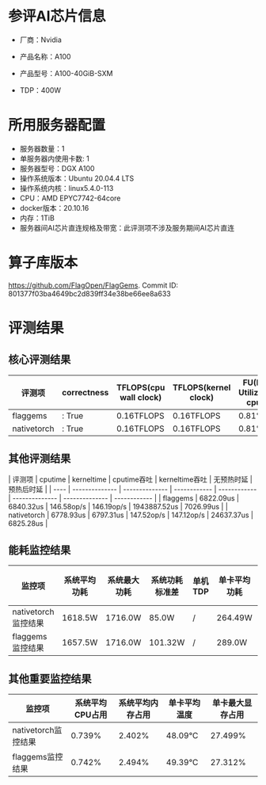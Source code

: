 # 参评AI芯片信息

* 厂商：Nvidia

* 产品名称：A100
* 产品型号：A100-40GiB-SXM
* TDP：400W

# 所用服务器配置

* 服务器数量：1
* 单服务器内使用卡数: 1
* 服务器型号：DGX A100
* 操作系统版本：Ubuntu 20.04.4 LTS
* 操作系统内核：linux5.4.0-113
* CPU：AMD EPYC7742-64core
* docker版本：20.10.16
* 内存：1TiB
* 服务器间AI芯片直连规格及带宽：此评测项不涉及服务期间AI芯片直连

# 算子库版本

https://github.com/FlagOpen/FlagGems. Commit ID: 801377f03ba4649bc2d839ff34e38be66ee8a633

# 评测结果

## 核心评测结果

| 评测项  | correctness | TFLOPS(cpu wall clock) | TFLOPS(kernel clock) | FU(FLOPS Utilization)-cputime | FU-kerneltime |
| ---- | -------------- | -------------- | ------------ | ------ | ----- |
| flaggems | : True    | 0.16TFLOPS       | 0.16TFLOPS        | 0.81% | 0.8% |
| nativetorch | : True    | 0.16TFLOPS      | 0.16TFLOPS      | 0.81%      | 0.81%    |

## 其他评测结果

| 评测项  | cputime | kerneltime | cputime吞吐 | kerneltime吞吐 | 无预热时延 | 预热后时延 |
| ---- | -------------- | -------------- | ------------ | ------------ | -------------- | -------------- | ------------ |
| flaggems | 6822.09us       | 6840.32us        | 146.58op/s | 146.19op/s | 1943887.52us | 7026.99us |
| nativetorch | 6778.93us       | 6797.31us        | 147.52op/s | 147.12op/s | 24637.37us | 6825.28us |

## 能耗监控结果

| 监控项  | 系统平均功耗  | 系统最大功耗  | 系统功耗标准差 | 单机TDP | 单卡平均功耗 | 单卡最大功耗 | 单卡功耗标准差 | 单卡TDP |
| ---- | ------- | ------- | ------- | ----- | ------------ | ------------ | ------------- | ----- |
| nativetorch监控结果 | 1618.5W | 1716.0W | 85.0W   | /     | 264.49W       | 267.0W      | 2.43W        | 400W  |
| flaggems监控结果 | 1657.5W | 1716.0W | 101.32W   | /     | 289.0W       | 292.0W      | 2.69W        | 400W  |

## 其他重要监控结果

| 监控项  | 系统平均CPU占用 | 系统平均内存占用 | 单卡平均温度 | 单卡最大显存占用 |
| ---- | --------- | -------- | ------------ | -------------- |
| nativetorch监控结果 | 0.739%    | 2.402%   | 48.09°C       | 27.499%        |
| flaggems监控结果 | 0.742%    | 2.494%   | 49.39°C       | 27.312%        |